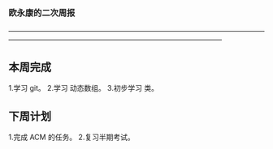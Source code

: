 ### 欧永康的二次周报 ###

——————————————————————————————————————————————————————————————————

## 本周完成 ##

1.学习 git。
2.学习 动态数组。
3.初步学习 类。

## 下周计划 ##

1.完成 ACM 的任务。
2.复习半期考试。
